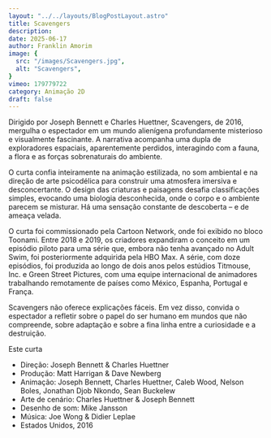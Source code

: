 ```yaml
---
layout: "../../layouts/BlogPostLayout.astro"
title: Scavengers
description: 
date: 2025-06-17
author: Franklin Amorim
image: {
  src: "/images/Scavengers.jpg",
  alt: "Scavengers",
}
vimeo: 179779722
category: Animação 2D
draft: false
---
```


Dirigido por Joseph Bennett e Charles Huettner, Scavengers, de 2016, mergulha o espectador em um mundo alienígena profundamente misterioso e visualmente fascinante. A narrativa acompanha uma dupla de exploradores espaciais, aparentemente perdidos, interagindo com a fauna, a flora e as forças sobrenaturais do ambiente.

O curta confia inteiramente na animação estilizada, no som ambiental e na direção de arte psicodélica para construir uma atmosfera imersiva e desconcertante. O design das criaturas e paisagens desafia classificações simples, evocando uma biologia desconhecida, onde o corpo e o ambiente parecem se misturar. Há uma sensação constante de descoberta – e de ameaça velada.

O curta foi commissionado pela Cartoon Network, onde foi exibido no bloco Toonami. Entre 2018 e 2019, os criadores expandiram o conceito em um episódio piloto para uma série que, embora não tenha avançado no Adult Swim, foi posteriormente adquirida pela HBO Max. A série, com doze episódios, foi produzida ao longo de dois anos pelos estúdios Titmouse, Inc. e Green Street Pictures, com uma equipe internacional de animadores trabalhando remotamente de países como México, Espanha, Portugal e França.

Scavengers não oferece explicações fáceis. Em vez disso, convida o espectador a refletir sobre o papel do ser humano em mundos que não compreende, sobre adaptação e sobre a fina linha entre a curiosidade e a destruição.

Este curta 

- Direção: Joseph Bennett & Charles Huettner
- Produção: Matt Harrigan & Dave Newberg
- Animação: Joseph Bennett, Charles Huettner, Caleb Wood, Nelson Boles, Jonathan Djob Nkondo, Sean Buckelew
- Arte de cenário: Charles Huettner & Joseph Bennett
- Desenho de som: Mike Jansson
- Música: Joe Wong & Didier Leplae
- Estados Unidos, 2016

